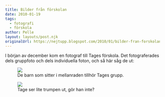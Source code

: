 ```yaml
---
title: Bilder från förskolan
date: 2010-01-19
tags: 
  - fotografi
  - förskola	
author: Pelle
layout: layouts/post.njk
originalUrl: https://nejtupp.blogspot.com/2010/01/bilder-fran-forskolan.html
---
```


I början av december kom en fotograf till Tages förskola. Det fotograferades dels gruppfoto och dels individuella foton, och så här såg de ut: 

<figure>
	<img src="../../../img/2010/01/tage-dagis-gruppfoto.jpg">
  <figcaption>De barn som sitter i mellanraden tillhör Tages grupp.</figcaption>
</figure>
  
<figure>
	<img src="../../../img/2010/01/tage-dagisfoto2_1024.jpg">
  <figcaption>Tage ser lite trumpen ut, gör han inte?</figcaption>
</figure>
